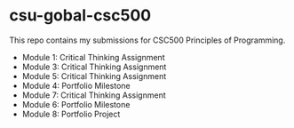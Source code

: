# csu-gobal-csc500

This repo contains my submissions for CSC500 Principles of Programming.
- Module 1: Critical Thinking Assignment
- Module 3: Critical Thinking Assignment
- Module 5: Critical Thinking Assignment
- Module 4: Portfolio Milestone
- Module 7: Critical Thinking Assignment
- Module 6: Portfolio Milestone
- Module 8: Portfolio Project

